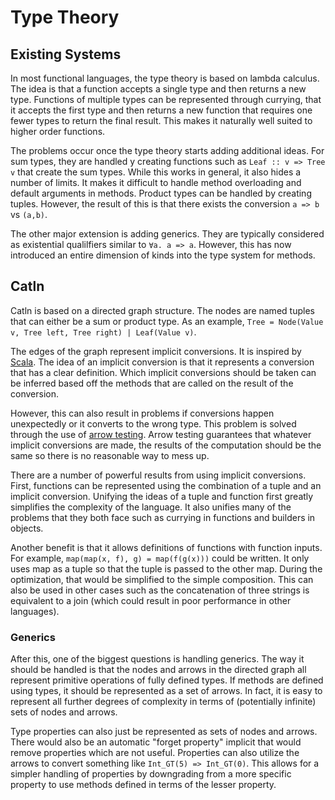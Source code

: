 # Type Theory

## Existing Systems

In most functional languages, the type theory is based on lambda calculus. The idea is that a function accepts a single type and then returns a new type. Functions of multiple types can be represented through currying, that it accepts the first type and then returns a new function that requires one fewer types to return the final result. This makes it naturally well suited to higher order functions.

The problems occur once the type theory starts adding additional ideas. For sum types, they are handled y creating functions such as `Leaf :: v => Tree v` that create the sum types. While this works in general, it also hides a number of limits. It makes it difficult to handle method overloading and default arguments in methods. Product types can be handled by creating tuples. However, the result of this is that there exists the conversion `a => b` vs `(a,b)`.

The other major extension is adding generics. They are typically considered as existential qualilfiers similar to `∀a. a => a`. However, this has now introduced an entire dimension of kinds into the type system for methods.

## Catln

Catln is based on a directed graph structure. The nodes are named tuples that can either be a sum or product type. As an example, `Tree = Node(Value v, Tree left, Tree right) | Leaf(Value v)`.

The edges of the graph represent implicit conversions. It is inspired by [Scala](https://docs.scala-lang.org/tour/implicit-conversions.html). The idea of an implicit conversion is that it represents a conversion that has a clear definition. Which implicit conversions should be taken can be inferred based off the methods that are called on the result of the conversion.

However, this can also result in problems if conversions happen unexpectedly or it converts to the wrong type. This problem is solved through the use of [arrow testing](arrowTesting.md). Arrow testing guarantees that whatever implicit conversions are made, the results of the computation should be the same so there is no reasonable way to mess up.

There are a number of powerful results from using implicit conversions. First, functions can be represented using the combination of a tuple and an implicit conversion. Unifying the ideas of a tuple and function first greatly simplifies the complexity of the language. It also unifies many of the problems that they both face such as currying in functions and builders in objects.

Another benefit is that it allows definitions of functions with function inputs. For example, `map(map(x, f), g) = map(f(g(x)))` could be written. It only uses map as a tuple so that the tuple is passed to the other map. During the optimization, that would be simplified to the simple composition. This can also be used in other cases such as the concatenation of three strings is equivalent to a join (which could result in poor performance in other languages).

### Generics 

After this, one of the biggest questions is handling generics. The way it should be handled is that the nodes and arrows in the directed graph all represent primitive operations of fully defined types. If methods are defined using types, it should be represented as a set of arrows. In fact, it is easy to represent all further degrees of complexity in terms of (potentially infinite) sets of nodes and arrows.

Type properties can also just be represented as sets of nodes and arrows. There would also be an automatic "forget property" implicit that would remove properties which are not useful. Properties can also utilize the arrows to convert something like `Int_GT(5) => Int_GT(0)`. This allows for a simpler handling of properties by downgrading from a more specific property to use methods defined in terms of the lesser property.
